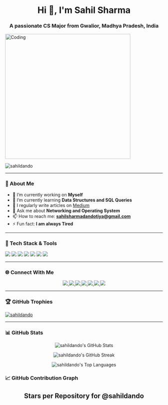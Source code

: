 <h1 align="center">Hi 👋, I'm Sahil Sharma</h1>
<h3 align="center">A passionate CS Major from Gwalior, Madhya Pradesh, India</h3>

<img align="center" alt="Coding" width="400" src="https://tenor.com/view/taking-off-mask-mark-grayson-invincible-unmasking-mask-off-gif-16049033053207159782.gif">

<p align="left">
  <img src="https://komarev.com/ghpvc/?username=sahildando&label=Profile%20views&color=0e75b6&style=flat" alt="sahildando" />
</p>

---

### 🧠 About Me

- 🔭 I’m currently working on **Myself**
- 🌱 I’m currently learning **Data Structures and SQL Queries**
- 📝 I regularly write articles on [Medium](https://medium.com/@sahilsharmadandotiya)
- 💬 Ask me about **Networking and Operating System**
- 📫 How to reach me: **sahilsharmadandotiya@gmail.com**
- ⚡ Fun fact: **I am always Tired**

---

### 🧰 Tech Stack & Tools

<p>
  <img src="https://img.shields.io/badge/C%2B%2B-%2300599C.svg?style=for-the-badge&logo=c%2B%2B&logoColor=white" />
  <img src="https://img.shields.io/badge/Python-%2314354C.svg?style=for-the-badge&logo=python&logoColor=white" />
  <img src="https://img.shields.io/badge/JavaScript-%23323330.svg?style=for-the-badge&logo=javascript&logoColor=%23F7DF1E" />
  <img src="https://img.shields.io/badge/React-%2320232a.svg?style=for-the-badge&logo=react&logoColor=%2361DAFB" />
  <img src="https://img.shields.io/badge/Node.js-339933?style=for-the-badge&logo=nodedotjs&logoColor=white" />
  <img src="https://img.shields.io/badge/Streamlit-FF4B4B?style=for-the-badge&logo=streamlit&logoColor=white" />
  <img src="https://img.shields.io/badge/Docker-2496ED.svg?style=for-the-badge&logo=docker&logoColor=white" />
</p>

---

### 🌐 Connect With Me

<p align="center">
  <a href="https://twitter.com/TheBlackHerald7" target="blank">
    <img src="https://img.shields.io/badge/Twitter-%231DA1F2.svg?style=for-the-badge&logo=Twitter&logoColor=white" />
  </a>
  <a href="https://www.kaggle.com/sahilop" target="blank">
    <img src="https://img.shields.io/badge/Kaggle-20BEFF?style=for-the-badge&logo=kaggle&logoColor=white" />
  </a>
  <a href="https://discord.gg/sahilsharma3290" target="blank">
    <img src="https://img.shields.io/badge/Discord-7289DA?style=for-the-badge&logo=discord&logoColor=white" />
  </a>
  <a href="https://leetcode.com/u/sahilsharmadandotiya/" target="blank">
    <img src="https://img.shields.io/badge/LeetCode-FFA116?style=for-the-badge&logo=leetcode&logoColor=black" />
  </a>
  <a href="https://www.geeksforgeeks.org/user/sahilsharmaz9v1/?_gl=1*1o3zmbi*_up*MQ..*_gs*MQ..&gclid=CjwKCAjw3MXBBhAzEiwA0vLXQaPL28n_MavVt4BxBUHigY4ZdkOhEcNn7o9OO2LdmEc_j0rBu-LeNhoC45UQAvD_BwE&gbraid=0AAAAAC9yBkBKJIYKliyykZS16oqxd9Q0q" target="blank">
    <img src="https://img.shields.io/badge/GeeksforGeeks-0F9D58?style=for-the-badge&logo=geeksforgeeks&logoColor=white" />
  </a>
  <a href="https://codeforces.com/profile/Sahi01" target="blank">
    <img src="https://img.shields.io/badge/Codeforces-1F8ACB?style=for-the-badge&logo=codeforces&logoColor=white" />
  </a>
  <a href="https://dev.to/kevinlevin" target="blank">
    <img src="https://img.shields.io/badge/DEV.to-0A0A0A?style=for-the-badge&logo=dev.to&logoColor=white" />
  </a>
</p>

---

### 🏆 GitHub Trophies

<p align="left">
  <a href="https://github.com/ryo-ma/github-profile-trophy">
    <img src="https://github-profile-trophy.vercel.app/?username=sahildando&theme=gruvbox" alt="sahildando" />
  </a>
</p>

---

### 📊 GitHub Stats

<p align="center">
  <img src="https://github-readme-stats.vercel.app/api?username=sahildando&theme=gruvbox&show_icons=true&hide_border=true&count_private=true" alt="sahildando's GitHub Stats" />
</p>
<p align="center">
  <img src="https://github-readme-streak-stats.herokuapp.com/?user=sahildando&theme=gruvbox&hide_border=true" alt="sahildando's GitHub Streak" />
</p>
<p align="center">
  <img src="https://github-readme-stats.vercel.app/api/top-langs/?username=sahildando&theme=gruvbox&show_icons=true&hide_border=true&layout=compact" alt="sahildando's Top Languages" />
</p>



### 📈 GitHub Contribution Graph

<!DOCTYPE html>
<html lang="en">
<head>
  <meta charset="UTF-8" />
  <meta name="viewport" content="width=device-width, initial-scale=1.0"/>
  <title>GitHub Repo Stars Visualization</title>
  <script src="https://cdn.plot.ly/plotly-latest.min.js"></script>
</head>
<body>
  <h2 style="text-align:center;">Stars per Repository for @sahildando</h2>
  <div id="chart" style="width: 100%; max-width: 900px; margin: auto;"></div>

  <script>
    const username = "sahildando";
    const apiUrl = `https://api.github.com/users/${username}/repos`;

    fetch(apiUrl)
      .then((response) => response.json())
      .then((data) => {
        const repoNames = data.map(repo => repo.name);
        const stars = data.map(repo => repo.stargazers_count);

        const trace = {
          x: repoNames,
          y: stars,
          type: 'bar',
          marker: {
            color: 'rgba(55, 128, 191, 0.7)',
            line: {
              color: 'rgba(55, 128, 191, 1.0)',
              width: 2
            }
          }
        };

        const layout = {
          title: `Stars per Repository for @${username}`,
          xaxis: {
            title: 'Repository',
            tickangle: -45
          },
          yaxis: {
            title: 'Stars'
          }
        };

        Plotly.newPlot('chart', [trace], layout);
      })
      .catch((error) => {
        document.getElementById('chart').innerHTML = "<p>Error loading data.</p>";
        console.error('Error fetching GitHub data:', error);
      });
  </script>
</body>
</html>



